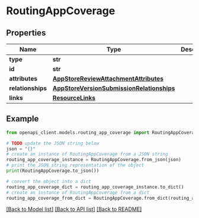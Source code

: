 # RoutingAppCoverage


## Properties

Name | Type | Description | Notes
------------ | ------------- | ------------- | -------------
**type** | **str** |  | 
**id** | **str** |  | 
**attributes** | [**AppStoreReviewAttachmentAttributes**](AppStoreReviewAttachmentAttributes.md) |  | [optional] 
**relationships** | [**AppStoreVersionSubmissionRelationships**](AppStoreVersionSubmissionRelationships.md) |  | [optional] 
**links** | [**ResourceLinks**](ResourceLinks.md) |  | [optional] 

## Example

```python
from openapi_client.models.routing_app_coverage import RoutingAppCoverage

# TODO update the JSON string below
json = "{}"
# create an instance of RoutingAppCoverage from a JSON string
routing_app_coverage_instance = RoutingAppCoverage.from_json(json)
# print the JSON string representation of the object
print(RoutingAppCoverage.to_json())

# convert the object into a dict
routing_app_coverage_dict = routing_app_coverage_instance.to_dict()
# create an instance of RoutingAppCoverage from a dict
routing_app_coverage_from_dict = RoutingAppCoverage.from_dict(routing_app_coverage_dict)
```
[[Back to Model list]](../README.md#documentation-for-models) [[Back to API list]](../README.md#documentation-for-api-endpoints) [[Back to README]](../README.md)


